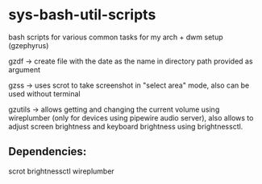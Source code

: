 # sys-bash-util-scripts
bash scripts for various common tasks for my arch + dwm setup (gzephyrus)

gzdf -> create file with the date as the name in directory path provided as argument 

gzss -> uses scrot to take screenshot in "select area" mode, also can be used without terminal

gzutils -> allows getting and changing the current volume using wireplumber (only for devices using pipewire audio server), also allows to adjust screen brightness and keyboard brightness using brightnessctl.

## Dependencies:

scrot
brightnessctl
wireplumber
